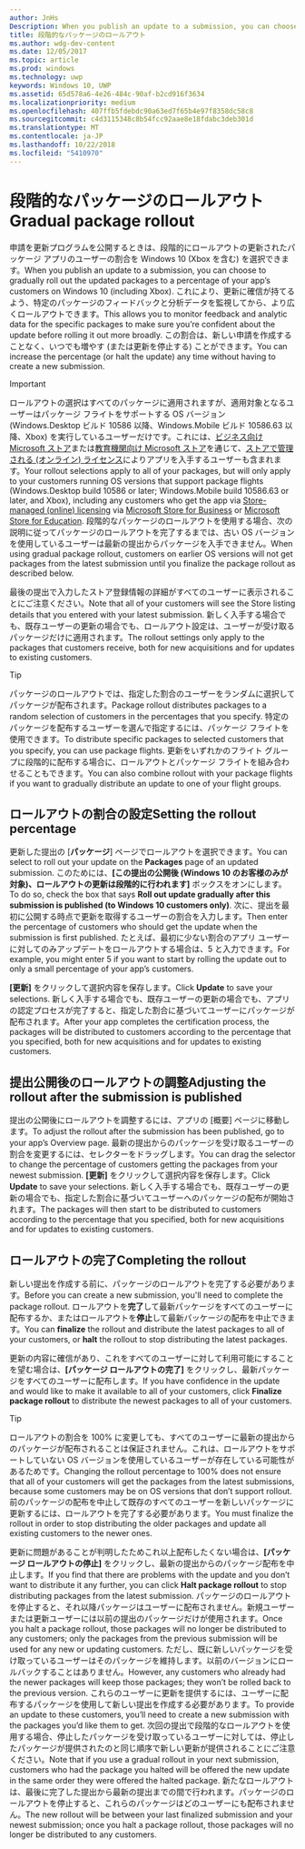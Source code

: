 ```yaml
---
author: JnHs
Description: When you publish an update to a submission, you can choose to gradually roll out the updated packages to a percentage of your app’s customers on Windows 10.
title: 段階的なパッケージのロールアウト
ms.author: wdg-dev-content
ms.date: 12/05/2017
ms.topic: article
ms.prod: windows
ms.technology: uwp
keywords: Windows 10, UWP
ms.assetid: 65d578a6-4e26-484c-90af-b2cd916f3634
ms.localizationpriority: medium
ms.openlocfilehash: 407ffb5fdebdc90a63ed7f65b4e97f8358dc58c8
ms.sourcegitcommit: c4d3115348c8b54fcc92aae8e18fdabc3deb301d
ms.translationtype: MT
ms.contentlocale: ja-JP
ms.lasthandoff: 10/22/2018
ms.locfileid: "5410970"
---
```

# <a name="gradual-package-rollout"></a><span data-ttu-id="ac6d8-103">段階的なパッケージのロールアウト</span><span class="sxs-lookup"><span data-stu-id="ac6d8-103">Gradual package rollout</span></span>

<span data-ttu-id="ac6d8-104">申請を更新プログラムを公開するときは、段階的にロールアウトの更新されたパッケージ アプリのユーザーの割合を Windows 10 (Xbox を含む) を選択できます。</span><span class="sxs-lookup"><span data-stu-id="ac6d8-104">When you publish an update to a submission, you can choose to gradually roll out the updated packages to a percentage of your app’s customers on Windows 10 (including Xbox).</span></span> <span data-ttu-id="ac6d8-105">これにより、更新に確信が持てるよう、特定のパッケージのフィードバックと分析データを監視してから、より広くロールアウトできます。</span><span class="sxs-lookup"><span data-stu-id="ac6d8-105">This allows you to monitor feedback and analytic data for the specific packages to make sure you’re confident about the update before rolling it out more broadly.</span></span> <span data-ttu-id="ac6d8-106">この割合は、新しい申請を作成することなく、いつでも増やす (または更新を停止する) ことができます。</span><span class="sxs-lookup"><span data-stu-id="ac6d8-106">You can increase the percentage (or halt the update) any time without having to create a new submission.</span></span> 

> [!IMPORTANT]
> <span data-ttu-id="ac6d8-107">ロールアウトの選択はすべてのパッケージに適用されますが、適用対象となるユーザーはパッケージ フライトをサポートする OS バージョン (Windows.Desktop ビルド 10586 以降、Windows.Mobile ビルド 10586.63 以降、Xbox) を実行しているユーザーだけです。これには、[ビジネス向け Microsoft ストア](https://businessstore.microsoft.com/store)または[教育機関向け Microsoft ストア](https://educationstore.microsoft.com/store)を通じて、[ストアで管理される (オンライン) ライセンス](organizational-licensing.md)によりアプリを入手するユーザーも含まれます。</span><span class="sxs-lookup"><span data-stu-id="ac6d8-107">Your rollout selections apply to all of your packages, but will only apply to your customers running OS versions that support package flights (Windows.Desktop build 10586 or later; Windows.Mobile build 10586.63 or later, and Xbox), including any customers who get the app via [Store-managed (online) licensing](organizational-licensing.md) via [Microsoft Store for Business](https://businessstore.microsoft.com/store) or [Microsoft Store for Education](https://educationstore.microsoft.com/store).</span></span> <span data-ttu-id="ac6d8-108">段階的なパッケージのロールアウトを使用する場合、次の説明に従ってパッケージのロールアウトを完了するまでは、古い OS バージョンを使用しているユーザーは最新の提出からパッケージを入手できません。</span><span class="sxs-lookup"><span data-stu-id="ac6d8-108">When using gradual package rollout, customers on earlier OS versions will not get packages from the latest submission until you finalize the package rollout as described below.</span></span>

<span data-ttu-id="ac6d8-109">最後の提出で入力したストア登録情報の詳細がすべてのユーザーに表示されることにご注意ください。</span><span class="sxs-lookup"><span data-stu-id="ac6d8-109">Note that all of your customers will see the Store listing details that you entered with your latest submission.</span></span> <span data-ttu-id="ac6d8-110">新しく入手する場合でも、既存ユーザーの更新の場合でも、ロールアウト設定は、ユーザーが受け取るパッケージだけに適用されます。</span><span class="sxs-lookup"><span data-stu-id="ac6d8-110">The rollout settings only apply to the packages that customers receive, both for new acquisitions and for updates to existing customers.</span></span>

> [!TIP]
> <span data-ttu-id="ac6d8-111">パッケージのロールアウトでは、指定した割合のユーザーをランダムに選択してパッケージが配布されます。</span><span class="sxs-lookup"><span data-stu-id="ac6d8-111">Package rollout distributes packages to a random selection of customers in the percentages that you specify.</span></span> <span data-ttu-id="ac6d8-112">特定のパッケージを配布するユーザーを選んで指定するには、パッケージ フライトを使用できます。</span><span class="sxs-lookup"><span data-stu-id="ac6d8-112">To distribute specific packages to selected customers that you specify, you can use package flights.</span></span> <span data-ttu-id="ac6d8-113">更新をいずれかのフライト グループに段階的に配布する場合に、ロールアウトとパッケージ フライトを組み合わせることもできます。</span><span class="sxs-lookup"><span data-stu-id="ac6d8-113">You can also combine rollout with your package flights if you want to gradually distribute an update to one of your flight groups.</span></span>


## <a name="setting-the-rollout-percentage"></a><span data-ttu-id="ac6d8-114">ロールアウトの割合の設定</span><span class="sxs-lookup"><span data-stu-id="ac6d8-114">Setting the rollout percentage</span></span>

<span data-ttu-id="ac6d8-115">更新した提出の [**パッケージ**] ページでロールアウトを選択できます。</span><span class="sxs-lookup"><span data-stu-id="ac6d8-115">You can select to roll out your update on the **Packages** page of an updated submission.</span></span> <span data-ttu-id="ac6d8-116">このためには、**[この提出の公開後 (Windows 10 のお客様のみが対象)、ロールアウトの更新は段階的に行われます]** ボックスをオンにします。</span><span class="sxs-lookup"><span data-stu-id="ac6d8-116">To do so, check the box that says **Roll out update gradually after this submission is published (to Windows 10 customers only)**.</span></span> <span data-ttu-id="ac6d8-117">次に、提出を最初に公開する時点で更新を取得するユーザーの割合を入力します。</span><span class="sxs-lookup"><span data-stu-id="ac6d8-117">Then enter the percentage of customers who should get the update when the submission is first published.</span></span> <span data-ttu-id="ac6d8-118">たとえば、最初に少ない割合のアプリ ユーザーに対してのみアップデートをロールアウトする場合は、5 と入力できます。</span><span class="sxs-lookup"><span data-stu-id="ac6d8-118">For example, you might enter 5 if you want to start by rolling the update out to only a small percentage of your app’s customers.</span></span>

<span data-ttu-id="ac6d8-119">**[更新]** をクリックして選択内容を保存します。</span><span class="sxs-lookup"><span data-stu-id="ac6d8-119">Click **Update** to save your selections.</span></span> <span data-ttu-id="ac6d8-120">新しく入手する場合でも、既存ユーザーの更新の場合でも、アプリの認定プロセスが完了すると、指定した割合に基づいてユーザーにパッケージが配布されます。</span><span class="sxs-lookup"><span data-stu-id="ac6d8-120">After your app completes the certification process, the packages will be distributed to customers according to the percentage that you specified, both for new acquisitions and for updates to existing customers.</span></span>


## <a name="adjusting-the-rollout-after-the-submission-is-published"></a><span data-ttu-id="ac6d8-121">提出公開後のロールアウトの調整</span><span class="sxs-lookup"><span data-stu-id="ac6d8-121">Adjusting the rollout after the submission is published</span></span>

<span data-ttu-id="ac6d8-122">提出の公開後にロールアウトを調整するには、アプリの [概要] ページに移動します。</span><span class="sxs-lookup"><span data-stu-id="ac6d8-122">To adjust the rollout after the submission has been published, go to your app’s Overview page.</span></span> <span data-ttu-id="ac6d8-123">最新の提出からのパッケージを受け取るユーザーの割合を変更するには、セレクターをドラッグします。</span><span class="sxs-lookup"><span data-stu-id="ac6d8-123">You can drag the selector to change the percentage of customers getting the packages from your newest submission.</span></span> <span data-ttu-id="ac6d8-124">**[更新]** をクリックして選択内容を保存します。</span><span class="sxs-lookup"><span data-stu-id="ac6d8-124">Click **Update** to save your selections.</span></span> <span data-ttu-id="ac6d8-125">新しく入手する場合でも、既存ユーザーの更新の場合でも、指定した割合に基づいてユーザーへのパッケージの配布が開始されます。</span><span class="sxs-lookup"><span data-stu-id="ac6d8-125">The packages will then start to be distributed to customers according to the percentage that you specified, both for new acquisitions and for updates to existing customers.</span></span>


## <a name="completing-the-rollout"></a><span data-ttu-id="ac6d8-126">ロールアウトの完了</span><span class="sxs-lookup"><span data-stu-id="ac6d8-126">Completing the rollout</span></span>

<span data-ttu-id="ac6d8-127">新しい提出を作成する前に、パッケージのロールアウトを完了する必要があります。</span><span class="sxs-lookup"><span data-stu-id="ac6d8-127">Before you can create a new submission, you'll need to complete the package rollout.</span></span> <span data-ttu-id="ac6d8-128">ロールアウトを**完了**して最新パッケージをすべてのユーザーに配布するか、またはロールアウトを**停止**して最新パッケージの配布を中止できます。</span><span class="sxs-lookup"><span data-stu-id="ac6d8-128">You can **finalize** the rollout and distribute the latest packages to all of your customers, or **halt** the rollout to stop distributing the latest packages.</span></span>

<span data-ttu-id="ac6d8-129">更新の内容に確信があり、これをすべてのユーザーに対して利用可能にすることを望む場合は、**[パッケージ ロールアウトの完了]** をクリックし、最新パッケージをすべてのユーザーに配布します。</span><span class="sxs-lookup"><span data-stu-id="ac6d8-129">If you have confidence in the update and would like to make it available to all of your customers, click **Finalize package rollout** to distribute the newest packages to all of your customers.</span></span>

> [!TIP]
> <span data-ttu-id="ac6d8-130">ロールアウトの割合を 100% に変更しても、すべてのユーザーに最新の提出からのパッケージが配布されることは保証されません。これは、ロールアウトをサポートしていない OS バージョンを使用しているユーザーが存在している可能性があるためです。</span><span class="sxs-lookup"><span data-stu-id="ac6d8-130">Changing the rollout percentage to 100% does not ensure that all of your customers will get the packages from the latest submissions, because some customers may be on OS versions that don’t support rollout.</span></span> <span data-ttu-id="ac6d8-131">前のパッケージの配布を中止して既存のすべてのユーザーを新しいパッケージに更新するには、ロールアウトを完了する必要があります。</span><span class="sxs-lookup"><span data-stu-id="ac6d8-131">You must finalize the rollout in order to stop distributing the older packages and update all existing customers to the newer ones.</span></span>

<span data-ttu-id="ac6d8-132">更新に問題があることが判明したためこれ以上配布したくない場合は、**[パッケージ ロールアウトの停止]** をクリックし、最新の提出からのパッケージ配布を中止します。</span><span class="sxs-lookup"><span data-stu-id="ac6d8-132">If you find that there are problems with the update and you don’t want to distribute it any further, you can click **Halt package rollout** to stop distributing packages from the latest submission.</span></span> <span data-ttu-id="ac6d8-133">パッケージのロールアウトを停止すると、それ以降パッケージはユーザーに配布されません。新規ユーザーまたは更新ユーザーには以前の提出のパッケージだけが使用されます。</span><span class="sxs-lookup"><span data-stu-id="ac6d8-133">Once you halt a package rollout, those packages will no longer be distributed to any customers; only the packages from the previous submission will be used for any new or updating customers.</span></span> <span data-ttu-id="ac6d8-134">ただし、既に新しいパッケージを受け取っているユーザーはそのパッケージを維持します。以前のバージョンにロールバックすることはありません。</span><span class="sxs-lookup"><span data-stu-id="ac6d8-134">However, any customers who already had the newer packages will keep those packages; they won’t be rolled back to the previous version.</span></span> <span data-ttu-id="ac6d8-135">これらのユーザーに更新を提供するには、ユーザーに配布するパッケージを使用して新しい提出を作成する必要があります。</span><span class="sxs-lookup"><span data-stu-id="ac6d8-135">To provide an update to these customers, you’ll need to create a new submission with the packages you’d like them to get.</span></span> <span data-ttu-id="ac6d8-136">次回の提出で段階的なロールアウトを使用する場合、停止したパッケージを受け取っているユーザーに対しては、停止したパッケージが提供されたのと同じ順序で新しい更新が提供されることにご注意ください。</span><span class="sxs-lookup"><span data-stu-id="ac6d8-136">Note that if you use a gradual rollout in your next submission, customers who had the package you halted will be offered the new update in the same order they were offered the halted package.</span></span> <span data-ttu-id="ac6d8-137">新たなロールアウトは、最後に完了した提出から最新の提出までの間で行われます。パッケージのロールアウトを停止すると、これらのパッケージはどのユーザーにも配布されません。</span><span class="sxs-lookup"><span data-stu-id="ac6d8-137">The new rollout will be between your last finalized submission and your newest submission; once you halt a package rollout, those packages will no longer be distributed to any customers.</span></span>
